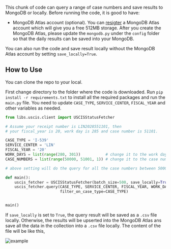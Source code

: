 This chunk of code can query a range of case numbers and save results to MongoDB or locally. Before running the code, it is good to have:

- MongoDB Atlas account (optional). You can [resigter](https://www.mongodb.com/cloud/atlas) a MongoDB Atlas account which will give you a free 512MB storage. After you create the MongoDB Atlas, please update the `mongodb.py` under the `config` folder so that the daily results can be saved into your MongoDB. 

You can also run the code and save result locally without the MongoDB Atlas account by setting `save_locally=True`.

## How to Use
You can clone the repo to your local.

First change directory to the folder where the code is downloaded. Run `pip install -r requirements.txt` to install all the required packages and run the `main.py` file. You need to update `CASE_TYPE`, `SERVICE_CENTER`, `FISCAL_YEAR` and other variables as needed.

```python
from libs.uscis.client import USCISStatusFetcher

# Assume your receipt number is LIN2028551101, then
# your fiscal_year is 20, work day is 285 and case number is 51101.

CASE_TYPE = 'I-539'
SERVICE_CENTER = 'LIN'
FISCAL_YEAR = '20'
WORK_DAYS = list(range(280, 301))           # change it to the work day range you want to query
CASE_NUMBERS = list(range(50000, 51001, 1)) # change it to the case number range you want to query. 

# above setting will do the query for all the case numbers between 50000 and 51000 for work days from 280 to 299.

def main():
    uscis_fetcher = USCISStatusFetcher(batch_size=500, save_locally=True)
    uscis_fetcher.query(CASE_TYPE, SERVICE_CENTER, FISCAL_YEAR, WORK_DAYS, CASE_NUMBERS, 
                        filter_on_case_type=CASE_TYPE)


main()
```
If `save_locally` is set to `True`, the query result will be saved as a `.csv` file locally. Otherwise, the results will be upserted into the MongoDB Atlas ans save all the data in the collection into a `.csv` file locally. The content of the file will be like this,


![example](https://i.postimg.cc/PfYgBL0h/example.jpg)